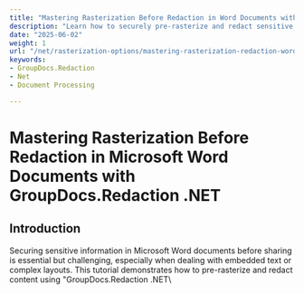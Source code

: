 ```yaml
---
title: "Mastering Rasterization Before Redaction in Word Documents with GroupDocs.Redaction .NET"
description: "Learn how to securely pre-rasterize and redact sensitive information from Microsoft Word documents using GroupDocs.Redaction for .NET. Perfect for legal, financial, and medical document management."
date: "2025-06-02"
weight: 1
url: "/net/rasterization-options/mastering-rasterization-redaction-word-docs-groupdocs-redaction-net/"
keywords:
- GroupDocs.Redaction
- Net
- Document Processing

---
```



# Mastering Rasterization Before Redaction in Microsoft Word Documents with GroupDocs.Redaction .NET

## Introduction

Securing sensitive information in Microsoft Word documents before sharing is essential but challenging, especially when dealing with embedded text or complex layouts. This tutorial demonstrates how to pre-rasterize and redact content using "GroupDocs.Redaction .NET\
